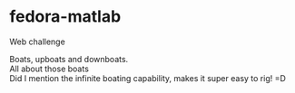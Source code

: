 fedora-matlab
=============

Web challenge

Boats, upboats and downboats.<br/>
All about those boats<br />
Did I mention the infinite boating capability, makes it super easy to rig! =D
